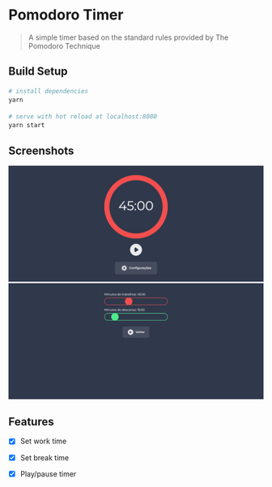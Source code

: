 # Pomodoro Timer

> A simple timer based on the standard rules provided by The Pomodoro Technique

## Build Setup

``` bash
# install dependencies
yarn

# serve with hot reload at localhost:8080
yarn start
```
## Screenshots

![Home](./src/assets/images/screenshot-1.jpg?raw=true)
![Settings](./src/assets/images/screenshot-2.jpg?raw=true)

## Features

- [x]  Set work time
- [x]  Set break time
- [x]  Play/pause timer

